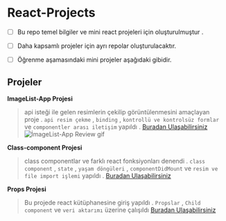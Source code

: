 # React-Projects

 

 - [ ] Bu repo temel bilgiler ve  mini react projeleri için
       oluşturulmuştur .
 - [ ]  Daha kapsamlı projeler için ayrı repolar
       oluşturulacaktır.
       
 - [ ] Öğrenme aşamasındaki mini projeler aşağıdaki gibidir.

## Projeler

**ImageList-App Projesi**
> api isteği ile gelen resimlerin çekilip görüntülenmesini amaçlayan proje .
> `api resim çekme` , `binding` , `kontrollü ve kontrolsüz formlar` ve `componentler arası iletişim`   yapıldı .
[Buradan Ulaşabilirsiniz](https://github.com/sedatbilece/React-Projects/tree/master/imagelist-app)
![İmageList-App Review gif](https://github.com/sedatbilece/React-Projects/blob/master/imagelistGIF.gif)

**Class-component Projesi**
> class componentlar ve farklı react fonksiyonları denendi .
> `class component` , `state` , `yaşam döngüleri` , `componentDidMount`  ve `resim ve file import işlemi`  yapıldı .
[Buradan Ulaşabilirsiniz](https://github.com/sedatbilece/React-Projects/tree/master/class-component )

**Props Projesi**
> Bu projede react kütüphanesine giriş yapıldı .
> `Propslar` , `Child component` ve `veri aktarımı` üzerine çalışıldı
[Buradan Ulaşabilirsiniz](https://github.com/sedatbilece/React-Projects/tree/master/props)












        
